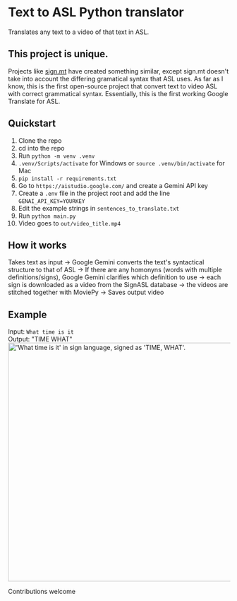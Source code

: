# Text to ASL Python translator
Translates any text to a video of that text in ASL.

## This project is unique.
Projects like [sign.mt](https://sign.mt/) have created something similar, except sign.mt doesn't take into account the differing gramatical syntax that ASL uses. As far as I know, this is the first open-source project that convert text to video ASL with correct grammatical syntax. Essentially, this is the first working Google Translate for ASL.

## Quickstart
1. Clone the repo
2. cd into the repo
3. Run `python -m venv .venv`
4. `.venv/Scripts/activate` for Windows or `source .venv/bin/activate` for Mac
5. `pip install -r requirements.txt`
6. Go to `https://aistudio.google.com/` and create a Gemini API key
7. Create a `.env` file in the project root and add the line `GENAI_API_KEY=YOURKEY`
8. Edit the example strings in `sentences_to_translate.txt`
9. Run `python main.py`
10. Video goes to `out/video_title.mp4`

## How it works
Takes text as input -> Google Gemini converts the text's syntactical structure to that of ASL -> If there are any homonyns (words with multiple definitions/signs), Google Gemini clarifies which definition to use -> each sign is downloaded as a video from the SignASL database -> the videos are stitched together with MoviePy -> Saves output video

## Example
Input: `What time is it`</br>
Output: "TIME WHAT"
<img width="960" height="540" alt="'What time is it' in sign language, signed as 'TIME, WHAT'." src="https://github.com/user-attachments/assets/11bfd6f3-4a2e-4b68-aa2f-c21abd49db35" />





Contributions welcome
